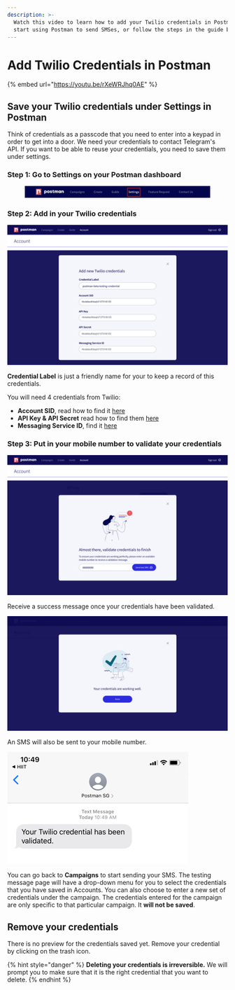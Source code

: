 ```yaml
---
description: >-
  Watch this video to learn how to add your Twilio credentials in Postman and
  start using Postman to send SMSes, or follow the steps in the guide below.
---
```


# Add Twilio Credentials in Postman

{% embed url="https://youtu.be/rXeWRJhq0AE" %}

## Save your Twilio credentials under Settings in Postman

Think of credentials as a passcode that you need to enter into a keypad in order to get into a door. We need your credentials to contact Telegram's API. If you want to be able to reuse your credentials, you need to save them under settings.

### Step 1: Go to Settings on your Postman dashboard

<figure><img src="../../../.gitbook/assets/Screenshot 2022-11-15 at 3.17.36 PM.png" alt=""><figcaption></figcaption></figure>

### Step 2: Add in your Twilio credentials

![](../../../.gitbook/assets/accounts-enter-cred.jpg)

**Credential Label** is just a friendly name for your to keep a record of this credentials.

You will need 4 credentials from Twilio:

* **Account SID**, read how to find it [here](https://guide.postman.gov.sg/quick-start/sms/set-up-twilio-account#how-to-find-account-sid)
* **API Key & API Secret** read how to find them [here](https://guide.postman.gov.sg/quick-start/sms/set-up-twilio-account#how-to-find-account-sid)
* **Messaging Service ID**, find it [here](https://guide.postman.gov.sg/quick-start/sms/set-up-twilio-account#step-6-get-your-messaging-service-id)

### Step 3: Put in your mobile number to validate your credentials

![](../../../.gitbook/assets/accounts-test-cred.jpg)

Receive a success message once your credentials have been validated.

![](../../../.gitbook/assets/accounts-cred-valid.jpg)

An SMS will also be sent to your mobile number.

![](../../../.gitbook/assets/phone-cred-valid.jpg)

You can go back to **Campaigns** to start sending your SMS. The testing message page will have a drop-down menu for you to select the credentials that you have saved in Accounts. You can also choose to enter a new set of credentials under the campaign. The credentials entered for the campaign are only specific to that particular campaign. It **will not be saved**.

## Remove your credentials

There is no preview for the credentials saved yet. Remove your credential by clicking on the trash icon.

{% hint style="danger" %}
**Deleting your credentials is irreversible.** We will prompt you to make sure that it is the right credential that you want to delete.
{% endhint %}
